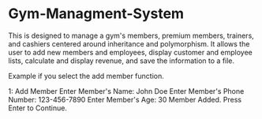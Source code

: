 # Gym-Managment-System


This is designed to manage a gym's members, premium members, trainers, and cashiers centered around inheritance and polymorphism. It allows the user to add new members and employees, display customer and employee lists, calculate and display revenue, and save the information to a file. 


Example if you select the add member function.

1: Add Member
Enter Member's Name: John Doe
Enter Member's Phone Number: 123-456-7890
Enter Member's Age: 30
Member Added.
Press Enter to Continue.